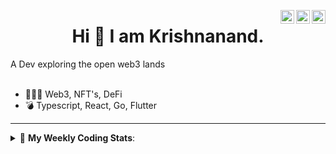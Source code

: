 <a href="https://twitter.com/incrypto32" target="_blank" rel="nofollow"><img align="right" alt="Pratik's Twitter" width="22px" src="https://cdn.jsdelivr.net/npm/simple-icons@v3/icons/twitter.svg" /></a><a href="https://www.linkedin.com/in/incrypto32" target="_blank" rel="nofollow"><img align="right" alt="Pratik's Linkdein" width="22px" src="https://cdn.jsdelivr.net/npm/simple-icons@v3/icons/linkedin.svg" /></a><a href="https://www.instagram.com/incrypto32" target="_blank" rel="nofollow"><img align="right" alt="Insta" width="22px" src="https://cdn.jsdelivr.net/npm/simple-icons@v3/icons/instagram.svg" /></a>

<center><h1> Hi 👋 I am Krishnanand. </h1></center>
A Dev exploring the open web3 lands

 <br /> 
 <br /> 

 
- 👨🏽‍💻  Web3, NFT's, DeFi
- 💣  Typescript, React, Go, Flutter
<!-- - 🌐 Visit my [porfolio website](https://incrypt32.github.io/) for complete background and contact. -->


---


<details> 
 <summary>🤖 <b>My Weekly Coding Stats</b>: </summary>
<br>

<!--START_SECTION:waka-->

```txt
Rust         57 mins         ██████████████░░░░░░░░░░░   55.81 %
TOML         28 mins         ███████░░░░░░░░░░░░░░░░░░   28.03 %
SQL          6 mins          █▓░░░░░░░░░░░░░░░░░░░░░░░   06.36 %
YAML         5 mins          █▒░░░░░░░░░░░░░░░░░░░░░░░   05.77 %
TypeScript   4 mins          █░░░░░░░░░░░░░░░░░░░░░░░░   04.03 %
```

<!--END_SECTION:waka-->

</details>


